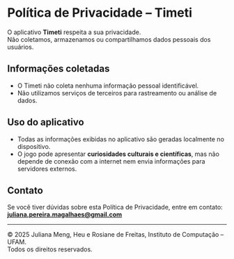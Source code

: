 # Política de Privacidade – Timeti

O aplicativo **Timeti** respeita a sua privacidade.  
Não coletamos, armazenamos ou compartilhamos dados pessoais dos usuários.

## Informações coletadas
- O Timeti não coleta nenhuma informação pessoal identificável.  
- Não utilizamos serviços de terceiros para rastreamento ou análise de dados.

## Uso do aplicativo
- Todas as informações exibidas no aplicativo são geradas localmente no dispositivo.  
- O jogo pode apresentar **curiosidades culturais e científicas**, mas não depende de conexão com a internet nem envia informações para servidores externos.

## Contato
Se você tiver dúvidas sobre esta Política de Privacidade, entre em contato:  
**juliana.pereira.magalhaes@gmail.com**

---

© 2025 Juliana Meng, Heu e Rosiane de Freitas, Instituto de Computação – UFAM.  
Todos os direitos reservados.
